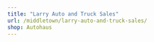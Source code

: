 ```yaml
---
title: "Larry Auto and Truck Sales"
url: /middletown/larry-auto-and-truck-sales/
shop: Autohaus
---
```

